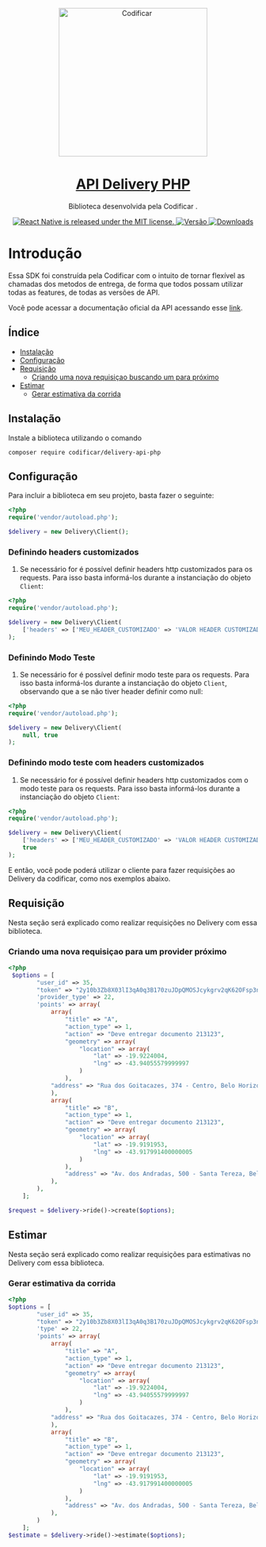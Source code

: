 <p align="center">
  <a href="https://github.com/codificar/delivery-api-php">
    <img alt="Codificar" src="https://codificar.com.br/wp-content/uploads/2019/04/xlogo-Codificar.png.pagespeed.ic.ln-Het4rqX.webp" width="300">
  </a>
</p>

<h1 align="center">
  <a href="https://github.com/codificar/delivery-api-php">
    API Delivery PHP
  </a>
</h1>
<p align="center">
  Biblioteca desenvolvida pela Codificar .
</p>

<p align="center">
  <a href="https://github.com/facebook/react-native/blob/master/LICENSE">
    <img src="https://img.shields.io/badge/license-MIT-blue.svg" alt="React Native is released under the MIT license." />
  </a>
  <a href="https://github.com/codificar/delivery-api-php/releases/">
    <img src="https://img.shields.io/badge/vers%C3%A3o-0.0.1--beta-green" alt="Versão" />
  </a>
  <a href="https://packagist.org/packages/codificar/delivery-api-php">
    <img src="https://img.shields.io/packagist/dt/codificar/delivery-api-php.svg" alt="Downloads" />
  </a>
</p>

# Introdução

Essa SDK foi construída pela Codificar com o intuito de tornar flexível as chamadas dos metodos de entrega, de forma que todos possam utilizar todas as features, de todas as versões de API.

Você pode acessar a documentação oficial da API acessando esse [link](http://app.motoboy.versaoemteste.com.br/api/documentation).

## Índice

- [Instalação](#instalação)
- [Configuração](#configuração)
- [Requisição](#requisição)
  - [Criando uma nova requisiçao buscando um para próximo](#criando-uma-nova-requisiçao-para-um-provider-próximo)
- [Estimar](#estimar)
  - [Gerar estimativa da corrida](#gerar-estimativa-da-corrida)
## Instalação

Instale a biblioteca utilizando o comando

`composer require codificar/delivery-api-php`

## Configuração

Para incluir a biblioteca em seu projeto, basta fazer o seguinte:

```php
<?php
require('vendor/autoload.php');

$delivery = new Delivery\Client();
```

### Definindo headers customizados

1. Se necessário for é possível definir headers http customizados para os requests. Para isso basta informá-los durante a instanciação do objeto `Client`:

```php
<?php
require('vendor/autoload.php');

$delivery = new Delivery\Client(
    ['headers' => ['MEU_HEADER_CUSTOMIZADO' => 'VALOR HEADER CUSTOMIZADO']]
); 
```

### Definindo Modo Teste

1. Se necessário for é possível definir modo teste para os requests. Para isso basta informá-los durante a instanciação do objeto `Client`, observando que a se não tiver header definir como null:

```php
<?php
require('vendor/autoload.php');

$delivery = new Delivery\Client(
    null, true
); 
```

### Definindo modo teste com headers customizados

1. Se necessário for é possível definir headers http customizados com o modo teste para os requests. Para isso basta informá-los durante a instanciação do objeto `Client`:

```php
<?php
require('vendor/autoload.php');

$delivery = new Delivery\Client(
    ['headers' => ['MEU_HEADER_CUSTOMIZADO' => 'VALOR HEADER CUSTOMIZADO']],
    true
); 
```

E então, você pode poderá utilizar o cliente para fazer requisições ao Delivery da codificar, como nos exemplos abaixo.

## Requisição

Nesta seção será explicado como realizar requisições no Delivery com essa biblioteca.

### Criando uma nova requisiçao para um provider próximo

```php
<?php
 $options = [
        "user_id" => 35,
        "token" => "2y10b3Zb8X03lI3qA0q3B170zuJDpQMOSJcykgrv2qK62OFsp3nIjYNee",
        'provider_type' => 22,
        'points' => array(
            array(
                "title" => "A",
                "action_type" => 1,
                "action" => "Deve entregar documento 213123",
                "geometry" => array(
                    "location" => array(
                        "lat" => -19.9224004,
                        "lng" => -43.94055579999997
                    )
                ),
            "address" => "Rua dos Goitacazes, 374 - Centro, Belo Horizonte - MG, Brasil"
            ),
            array(
                "title" => "B",
                "action_type" => 1,
                "action" => "Deve entregar documento 213123",
                "geometry" => array(
                    "location" => array(
                        "lat" => -19.9191953,
                        "lng" => -43.917991400000005
                    )
                ),
                "address" => "Av. dos Andradas, 500 - Santa Tereza, Belo Horizonte - MG, Brasil"
            ),
        ),
    ];

$request = $delivery->ride()->create($options);
```

## Estimar

Nesta seção será explicado como realizar requisições para estimativas no Delivery com essa biblioteca.

### Gerar estimativa da corrida

```php
<?php
$options = [
        "user_id" => 35,
        "token" => "2y10b3Zb8X03lI3qA0q3B170zuJDpQMOSJcykgrv2qK62OFsp3nIjYNee",
        'type' => 22,
        'points' => array(
            array(
                "title" => "A",
                "action_type" => 1,
                "action" => "Deve entregar documento 213123",
                "geometry" => array(
                    "location" => array(
                        "lat" => -19.9224004,
                        "lng" => -43.94055579999997
                    )
                ),
            "address" => "Rua dos Goitacazes, 374 - Centro, Belo Horizonte - MG, Brasil"
            ),
            array(
                "title" => "B",
                "action_type" => 1,
                "action" => "Deve entregar documento 213123",
                "geometry" => array(
                    "location" => array(
                        "lat" => -19.9191953,
                        "lng" => -43.917991400000005
                    )
                ),
                "address" => "Av. dos Andradas, 500 - Santa Tereza, Belo Horizonte - MG, Brasil"
            ),
        )
    ];
$estimate = $delivery->ride()->estimate($options);
```

